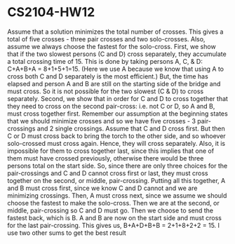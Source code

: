 # CS2104-HW12
Assume that a solution minimizes the total number of crosses. This gives a total of five crosses - three pair crosses and
two solo-crosses. Also, assume we always choose the fastest for the solo-cross. First, we show that if the two slowest persons
(C and D) cross separately, they accumulate a total crossing time of 15. This is done by taking persons 
A, C, & D: C+A+B+A = 8+1+5+1=15. (Here we use A because we know that using A to cross both C and D separately 
is the most efficient.) But, the time has elapsed and person A and B are still on the starting side of the bridge 
and must cross. So it is not possible for the two slowest (C & D) to cross separately. Second, we show that in order 
for C and D to cross together that they need to cross on the second pair-cross: i.e. not C or D, so A and B, must 
cross together first. Remember our assumption at the beginning states that we should minimize crosses and so we have
five crosses - 3 pair-crossings and 2 single crossings. Assume that C and D cross first. But then C or D must cross 
back to bring the torch to the other side, and so whoever solo-crossed must cross again. Hence, they will cross 
separately. Also, it is impossible for them to cross together last, since this implies that one of them must have 
crossed previously, otherwise there would be three persons total on the start side. So, since there are 
only three choices for the pair-crossings and C and D cannot cross first or last, they must cross together
on the second, or middle, pair-crossing. Putting all this together, A and B must cross first, since we 
know C and D cannot and we are minimizing crossings. Then, A must cross next, since we assume we should 
choose the fastest to make the solo-cross. Then we are at the second, or middle, pair-crossing so C and
D must go. Then we choose to send the fastest back, which is B. A and B are now on the start side and 
must cross for the last pair-crossing. This gives us, B+A+D+B+B = 2+1+8+2+2 = 15.
I use two other sums to get the best result

